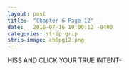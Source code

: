 ```yaml
---
layout: post
title:  "Chapter 6 Page 12"
date:   2016-07-16 19:00:12 -0400
categories: strip grip
strip-image: ch6pg12.png
---
```

HISS AND CLICK YOUR TRUE INTENT-  
